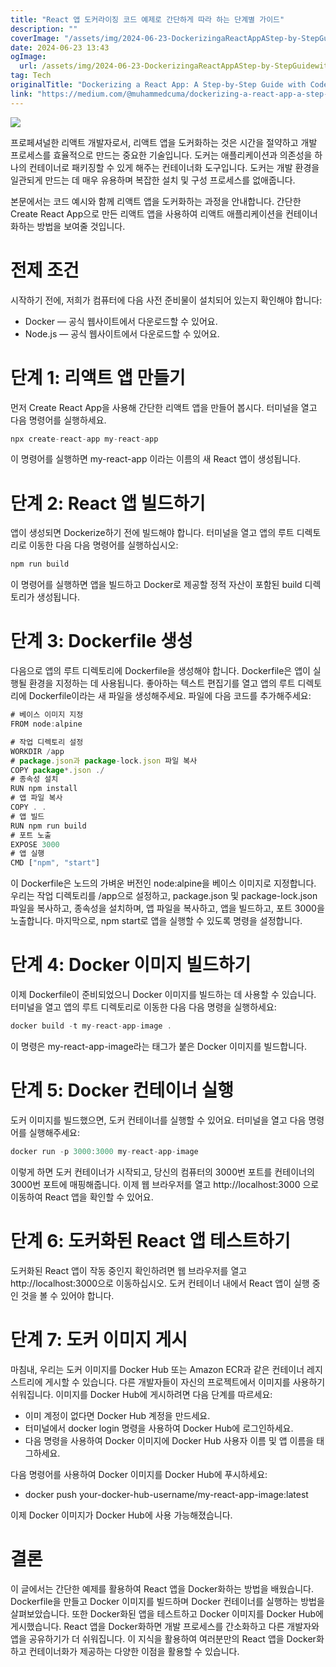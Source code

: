 ```yaml
---
title: "React 앱 도커라이징 코드 예제로 간단하게 따라 하는 단계별 가이드"
description: ""
coverImage: "/assets/img/2024-06-23-DockerizingaReactAppAStep-by-StepGuidewithCodeExample_0.png"
date: 2024-06-23 13:43
ogImage: 
  url: /assets/img/2024-06-23-DockerizingaReactAppAStep-by-StepGuidewithCodeExample_0.png
tag: Tech
originalTitle: "Dockerizing a React App: A Step-by-Step Guide with Code Example"
link: "https://medium.com/@muhammedcuma/dockerizing-a-react-app-a-step-by-step-guide-with-code-example-3a802ea8874d"
---
```



<img src="/assets/img/2024-06-23-DockerizingaReactAppAStep-by-StepGuidewithCodeExample_0.png" />

프로페셔널한 리액트 개발자로서, 리액트 앱을 도커화하는 것은 시간을 절약하고 개발 프로세스를 효율적으로 만드는 중요한 기술입니다. 도커는 애플리케이션과 의존성을 하나의 컨테이너로 패키징할 수 있게 해주는 컨테이너화 도구입니다. 도커는 개발 환경을 일관되게 만드는 데 매우 유용하며 복잡한 설치 및 구성 프로세스를 없애줍니다.

본문에서는 코드 예시와 함께 리액트 앱을 도커화하는 과정을 안내합니다. 간단한 Create React App으로 만든 리액트 앱을 사용하여 리액트 애플리케이션을 컨테이너화하는 방법을 보여줄 것입니다.

# 전제 조건

<div class="content-ad"></div>

시작하기 전에, 저희가 컴퓨터에 다음 사전 준비물이 설치되어 있는지 확인해야 합니다:

- Docker — 공식 웹사이트에서 다운로드할 수 있어요.
- Node.js — 공식 웹사이트에서 다운로드할 수 있어요.

# 단계 1: 리액트 앱 만들기

먼저 Create React App을 사용해 간단한 리액트 앱을 만들어 봅시다. 터미널을 열고 다음 명령어를 실행하세요.

<div class="content-ad"></div>

```js
npx create-react-app my-react-app
```

이 명령어를 실행하면 my-react-app 이라는 이름의 새 React 앱이 생성됩니다.

# 단계 2: React 앱 빌드하기

앱이 생성되면 Dockerize하기 전에 빌드해야 합니다. 터미널을 열고 앱의 루트 디렉토리로 이동한 다음 다음 명령어를 실행하십시오:

<div class="content-ad"></div>

```js
npm run build
```

이 명령어를 실행하면 앱을 빌드하고 Docker로 제공할 정적 자산이 포함된 build 디렉토리가 생성됩니다.

# 단계 3: Dockerfile 생성

다음으로 앱의 루트 디렉토리에 Dockerfile을 생성해야 합니다. Dockerfile은 앱이 실행될 환경을 지정하는 데 사용됩니다. 좋아하는 텍스트 편집기를 열고 앱의 루트 디렉토리에 Dockerfile이라는 새 파일을 생성해주세요. 파일에 다음 코드를 추가해주세요:

<div class="content-ad"></div>

```js
# 베이스 이미지 지정
FROM node:alpine
```

```js
# 작업 디렉토리 설정
WORKDIR /app
# package.json과 package-lock.json 파일 복사
COPY package*.json ./
# 종속성 설치
RUN npm install
# 앱 파일 복사
COPY . .
# 앱 빌드
RUN npm run build
# 포트 노출
EXPOSE 3000
# 앱 실행
CMD ["npm", "start"]
```

이 Dockerfile은 노드의 가벼운 버전인 node:alpine을 베이스 이미지로 지정합니다. 우리는 작업 디렉토리를 /app으로 설정하고, package.json 및 package-lock.json 파일을 복사하고, 종속성을 설치하며, 앱 파일을 복사하고, 앱을 빌드하고, 포트 3000을 노출합니다. 마지막으로, npm start로 앱을 실행할 수 있도록 명령을 설정합니다.

# 단계 4: Docker 이미지 빌드하기

<div class="content-ad"></div>

이제 Dockerfile이 준비되었으니 Docker 이미지를 빌드하는 데 사용할 수 있습니다. 터미널을 열고 앱의 루트 디렉토리로 이동한 다음 다음 명령을 실행하세요:

```js
docker build -t my-react-app-image .
```

이 명령은 my-react-app-image라는 태그가 붙은 Docker 이미지를 빌드합니다.

# 단계 5: Docker 컨테이너 실행

<div class="content-ad"></div>

도커 이미지를 빌드했으면, 도커 컨테이너를 실행할 수 있어요. 터미널을 열고 다음 명령어를 실행해주세요:

```js
docker run -p 3000:3000 my-react-app-image
```

이렇게 하면 도커 컨테이너가 시작되고, 당신의 컴퓨터의 3000번 포트를 컨테이너의 3000번 포트에 매핑해줍니다. 이제 웹 브라우저를 열고 http://localhost:3000 으로 이동하여 React 앱을 확인할 수 있어요.

# 단계 6: 도커화된 React 앱 테스트하기

<div class="content-ad"></div>

도커화된 React 앱이 작동 중인지 확인하려면 웹 브라우저를 열고 http://localhost:3000으로 이동하십시오. 도커 컨테이너 내에서 React 앱이 실행 중인 것을 볼 수 있어야 합니다.

# 단계 7: 도커 이미지 게시

마침내, 우리는 도커 이미지를 Docker Hub 또는 Amazon ECR과 같은 컨테이너 레지스트리에 게시할 수 있습니다. 다른 개발자들이 자신의 프로젝트에서 이미지를 사용하기 쉬워집니다. 이미지를 Docker Hub에 게시하려면 다음 단계를 따르세요:

- 이미 계정이 없다면 Docker Hub 계정을 만드세요.
- 터미널에서 docker login 명령을 사용하여 Docker Hub에 로그인하세요.
- 다음 명령을 사용하여 Docker 이미지에 Docker Hub 사용자 이름 및 앱 이름을 태그하세요.

<div class="content-ad"></div>

다음 명령어를 사용하여 Docker 이미지를 Docker Hub에 푸시하세요:

- docker push your-docker-hub-username/my-react-app-image:latest

이제 Docker 이미지가 Docker Hub에 사용 가능해졌습니다.

<div class="content-ad"></div>

# 결론

이 글에서는 간단한 예제를 활용하여 React 앱을 Docker화하는 방법을 배웠습니다. Dockerfile을 만들고 Docker 이미지를 빌드하며 Docker 컨테이너를 실행하는 방법을 살펴보았습니다. 또한 Docker화된 앱을 테스트하고 Docker 이미지를 Docker Hub에 게시했습니다. React 앱을 Docker화하면 개발 프로세스를 간소화하고 다른 개발자와 앱을 공유하기가 더 쉬워집니다. 이 지식을 활용하여 여러분만의 React 앱을 Docker화하고 컨테이너화가 제공하는 다양한 이점을 활용할 수 있습니다.